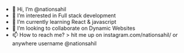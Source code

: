 - 👋 Hi, I’m @nationsahil
- 👀 I’m interested in Full stack development
- 🌱 I’m currently learning React & javascript
- 💞️ I’m looking to collaborate on Dynamic Websites
- 📫 How to reach me? > hit me up on instagram.com/nationsahil/ or anywhere username @nationsahil

<!---
nationsahil/nationsahil is a ✨ special ✨ repository because its `README.md` (this file) appears on your GitHub profile.
You can click the Preview link to take a look at your changes.
--->
